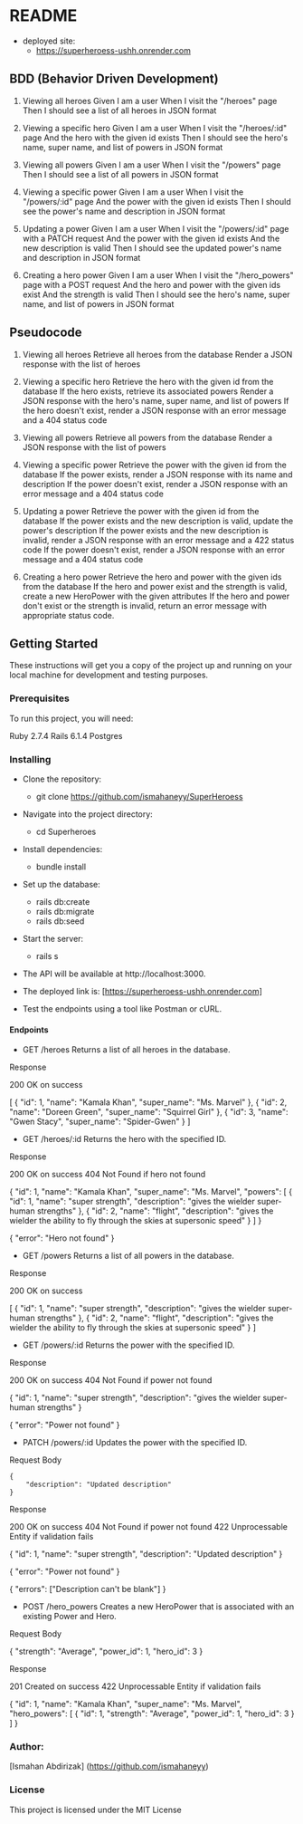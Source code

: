 # README

- deployed site:
    - https://superheroess-ushh.onrender.com

 ## BDD (Behavior Driven Development) 

1. Viewing all heroes
Given I am a user
When I visit the "/heroes" page
Then I should see a list of all heroes in JSON format

2. Viewing a specific hero
Given I am a user
When I visit the "/heroes/:id" page
And the hero with the given id exists
Then I should see the hero's name, super name, and list of powers in JSON format

3. Viewing all powers
Given I am a user
When I visit the "/powers" page
Then I should see a list of all powers in JSON format

4. Viewing a specific power
Given I am a user
When I visit the "/powers/:id" page
And the power with the given id exists
Then I should see the power's name and description in JSON format

5. Updating a power
Given I am a user
When I visit the "/powers/:id" page with a PATCH request
And the power with the given id exists
And the new description is valid
Then I should see the updated power's name and description in JSON format

6. Creating a hero power
Given I am a user
When I visit the "/hero_powers" page with a POST request
And the hero and power with the given ids exist
And the strength is valid
Then I should see the hero's name, super name, and list of powers in JSON format

## Pseudocode 

1. Viewing all heroes
Retrieve all heroes from the database
Render a JSON response with the list of heroes

2. Viewing a specific hero
Retrieve the hero with the given id from the database
If the hero exists, retrieve its associated powers
Render a JSON response with the hero's name, super name, and list of powers
If the hero doesn't exist, render a JSON response with an error message and a 404 status code

3. Viewing all powers
Retrieve all powers from the database
Render a JSON response with the list of powers

4. Viewing a specific power
Retrieve the power with the given id from the database
If the power exists, render a JSON response with its name and description
If the power doesn't exist, render a JSON response with an error message and a 404 status code

5. Updating a power
Retrieve the power with the given id from the database
If the power exists and the new description is valid, update the power's description
If the power exists and the new description is invalid, render a JSON response with an error message and a 422 status code
If the power doesn't exist, render a JSON response with an error message and a 404 status code

6. Creating a hero power
Retrieve the hero and power with the given ids from the database
If the hero and power exist and the strength is valid, create a new HeroPower with the given attributes
If the hero and power don't exist or the strength is invalid, return an error message with appropriate status code.


## Getting Started
These instructions will get you a copy of the project up and running on your local machine for development and testing purposes.

### Prerequisites
To run this project, you will need:

Ruby 2.7.4
Rails 6.1.4
Postgres


### Installing
- Clone the repository:

    - git clone https://github.com/ismahaneyy/SuperHeroess

- Navigate into the project directory:

    - cd Superheroes

- Install dependencies:

    - bundle install

- Set up the database:

    - rails db:create
    - rails db:migrate
    - rails db:seed
- Start the server:

    - rails s

- The API will be available at http://localhost:3000.
- The deployed link is:
     [https://superheroess-ushh.onrender.com]

- Test the endpoints using a tool like Postman or cURL.

#### Endpoints

- GET /heroes
Returns a list of all heroes in the database.

Response

200 OK on success

[
  {
    "id": 1,
    "name": "Kamala Khan",
    "super_name": "Ms. Marvel"
  },
  {
    "id": 2,
    "name": "Doreen Green",
    "super_name": "Squirrel Girl"
  },
  {
    "id": 3,
    "name": "Gwen Stacy",
    "super_name": "Spider-Gwen"
  }
]


- GET /heroes/:id
Returns the hero with the specified ID.

Response

200 OK on success
404 Not Found if hero not found

{
  "id": 1,
  "name": "Kamala Khan",
  "super_name": "Ms. Marvel",
  "powers": [
    {
      "id": 1,
      "name": "super strength",
      "description": "gives the wielder super-human strengths"
    },
    {
      "id": 2,
      "name": "flight",
      "description": "gives the wielder the ability to fly through the skies at supersonic speed"
    }
  ]
}

{
  "error": "Hero not found"
}


- GET /powers
Returns a list of all powers in the database.

Response

200 OK on success

[
  {
    "id": 1,
    "name": "super strength",
    "description": "gives the wielder super-human strengths"
  },
  {
    "id": 2,
    "name": "flight",
    "description": "gives the wielder the ability to fly through the skies at supersonic speed"
  }
]


- GET /powers/:id
Returns the power with the specified ID.

Response

200 OK on success
404 Not Found if power not found

{
  "id": 1,
  "name": "super strength",
  "description": "gives the wielder super-human strengths"
}

{
  "error": "Power not found"
}


- PATCH /powers/:id
Updates the power with the specified ID.

Request Body

    {
        "description": "Updated description"
    }

Response

200 OK on success
404 Not Found if power not found
422 Unprocessable Entity if validation fails

{
  "id": 1,
  "name": "super strength",
  "description": "Updated description"
}

{
  "error": "Power not found"
}

{
  "errors": ["Description can't be blank"]
}


- POST /hero_powers
Creates a new HeroPower that is associated with an existing Power and Hero.

Request Body

{
  "strength": "Average",
  "power_id": 1,
  "hero_id": 3
}


Response

201 Created on success
422 Unprocessable Entity if validation fails

{
  "id": 1,
  "name": "Kamala Khan",
  "super_name": "Ms. Marvel",
  "hero_powers": [
    {
      "id": 1,
      "strength": "Average",
      "power_id": 1,
      "hero_id": 3
    }
  ]
}


### Author:

[Ismahan Abdirizak] (https://github.com/ismahaneyy)

### License

This project is licensed under the MIT License